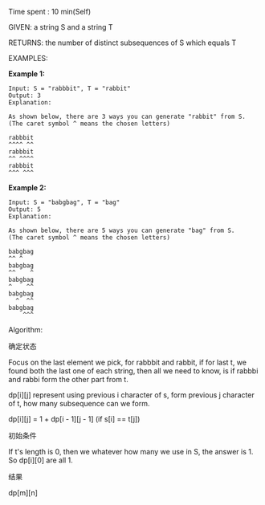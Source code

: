 Time spent :  10 min(Self)

GIVEN: a string S and a string T

RETURNS: the number of distinct subsequences of S which equals T

EXAMPLES:

**Example 1:**

```
Input: S = "rabbbit", T = "rabbit"
Output: 3
Explanation:

As shown below, there are 3 ways you can generate "rabbit" from S.
(The caret symbol ^ means the chosen letters)

rabbbit
^^^^ ^^
rabbbit
^^ ^^^^
rabbbit
^^^ ^^^
```

**Example 2:**

```
Input: S = "babgbag", T = "bag"
Output: 5
Explanation:

As shown below, there are 5 ways you can generate "bag" from S.
(The caret symbol ^ means the chosen letters)

babgbag
^^ ^
babgbag
^^    ^
babgbag
^    ^^
babgbag
  ^  ^^
babgbag
    ^^^
```

Algorithm:

确定状态

Focus on the last element we pick, for rabbbit and rabbit, if for last t, we found both the last one of each string, then all we need to know, is if rabbbi and rabbi form the other part from t.

dp\[i][j] represent using previous i character of s, form previous j character of t, how many subsequence can we form.

dp\[i][j] = 1 + dp\[i - 1][j - 1] (if s[i] == t[j])

初始条件

If t's length is 0, then we whatever how many we use in S, the answer is 1. So dp\[i][0] are all 1.

结果

dp\[m][n]